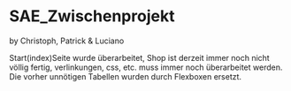 # SAE_Zwischenprojekt
by Christoph, Patrick & Luciano

Start(index)Seite wurde überarbeitet, Shop ist derzeit immer noch nicht völlig fertig, verlinkungen, css, etc. muss immer noch überarbeitet werden.
Die vorher unnötigen Tabellen wurden durch Flexboxen ersetzt.
